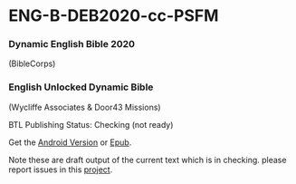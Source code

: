 # ENG-B-DEB2020-cc-PSFM
### Dynamic English Bible 2020 
(BibleCorps)

### English Unlocked Dynamic Bible 
(Wycliffe Associates & Door43 Missions)

BTL Publishing Status: Checking (not ready)

Get the [Android Version](https://play.google.com/store/apps/details?id=org.thebiblecorps.eng.deb) or [Epub](https://drive.google.com/file/d/15ArFa0LVdXcpDXUJzD_Wsg0MCAPKX1mi/view?usp=sharing).

Note these are draft output of the current text which is in checking. please report issues in this [project](https://github.com/BibleCorps/ENG-B-DEB2020-cc-PSFM/issues/new). 

